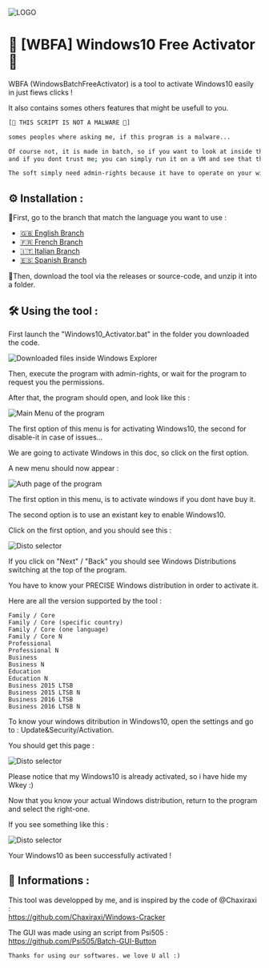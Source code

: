 ![LOGO](https://www.freepnglogos.com/uploads/w-letter-logo-png/w-letter-letter-designed-musiquedesign-brandcrowd-20.png)
# 🔰 [WBFA] Windows10 Free Activator 🔰

WBFA (WindowsBatchFreeActivator) is a tool to activate Windows10 easily in just fiews clicks !

It also contains somes others features that might be usefull to you.




```bash
[🔴 THIS SCRIPT IS NOT A MALWARE 🔴]

somes peoples where asking me, if this program is a malware...

Of course not, it is made in batch, so if you want to look at inside the code you can, 
and if you dont trust me; you can simply run it on a VM and see that there is no malwares.

The soft simply need admin-rights because it have to operate on your windows system, thats it !
```
## ⚙️ Installation :
📍First, go to the branch that match the language you want to use :
 - [🇬🇧 English Branch](https://github.com/SHARKgamestudio/Windows10-free-Activator-WBFA/tree/English)
 - [🇫🇷 French Branch](https://github.com/SHARKgamestudio/Windows10-free-Activator-WBFA/tree/French)
 - [🇮🇹 Italian Branch](https://github.com/SHARKgamestudio/Windows10-free-Activator-WBFA/tree/Italian)
 - [🇪🇸 Spanish Branch](https://github.com/SHARKgamestudio/Windows10-free-Activator-WBFA/tree/Spanish)
 
📍Then, download the tool via the releases or source-code, and unzip it into a folder.
## 🛠 Using the tool :

First launch the "Windows10_Activator.bat" in the folder you downloaded the code.

![Downloaded files inside Windows Explorer](https://zupimages.net/up/22/41/u9wk.png)

Then, execute the program with admin-rights, or wait for the program to request you the permissions.

After that, the program should open, and look like this :

![Main Menu of the program](https://zupimages.net/up/22/41/28s8.png)

The first option of this menu is for activating Windows10, the second for disable-it in case of issues...

We are going to activate Windows in this doc, so click on the first option.

A new menu should now appear :

![Auth page of the program](https://zupimages.net/up/22/41/5nmi.png)

The first option in this menu, is to activate windows if you dont have buy it.

The second option is to use an existant key to enable Windows10.

Click on the first option, and you should see this :

![Disto selector](https://zupimages.net/up/22/41/qf7u.png)

If you click on "Next" / "Back" you should see Windows Distributions switching at the top of the program.

You have to know your PRECISE Windows distribution in order to activate it.

Here are all the version supported by the tool :

```
Family / Core
Family / Core (specific country)
Family / Core (one language)
Family / Core N
Professional
Professional N
Business
Business N
Education
Education N
Business 2015 LTSB
Business 2015 LTSB N
Business 2016 LTSB
Business 2016 LTSB N
```

To know your windows ditribution in Windows10, open the settings and go to : Update&Security/Activation.

You should get this page :

![Disto selector](https://zupimages.net/up/22/41/8shu.png)

Please notice that my Windows10 is already activated, so i have hide my Wkey :)

Now that you know your actual Windows distribution, return to the program and select the right-one.

If you see something like this :

![Disto selector](https://zupimages.net/up/22/41/zx4s.png)

Your Windows10 as been successfully activated !

## 🚀 Informations :
This tool was developped by me, and is inspired by the code of @Chaxiraxi :                            
https://github.com/Chaxiraxi/Windows-Cracker

The GUI was made using an script from Psi505 :                            
https://github.com/Psi505/Batch-GUI-Button


``` Thanks for using our softwares. we love U all :) ```

